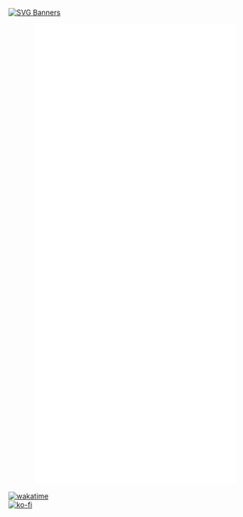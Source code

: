 
    
[![SVG Banners](https://svg-banners.vercel.app/api?type=rainbow&text1=vieve%20🐟&width=800&height=400)](https://github.com/Akshay090/svg-banners)

<p align="center"><img src="/github-metrics.svg" alt="Metrics" width="400"></p>

[![wakatime](https://wakatime.com/badge/user/577b19da-2f18-4abb-b52d-3c4edd9c061b.svg)](https://wakatime.com/@577b19da-2f18-4abb-b52d-3c4edd9c061b)
<br>
[![ko-fi](https://ko-fi.com/img/githubbutton_sm.svg)](https://ko-fi.com/B0B11MFSW)
